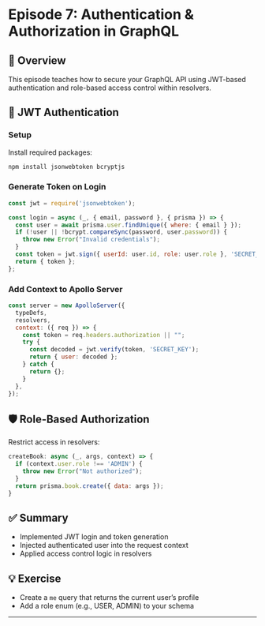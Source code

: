 # Episode 7: Authentication & Authorization in GraphQL

## 📌 Overview
This episode teaches how to secure your GraphQL API using JWT-based authentication and role-based access control within resolvers.

## 🔐 JWT Authentication
### Setup
Install required packages:
```bash
npm install jsonwebtoken bcryptjs
```

### Generate Token on Login
```javascript
const jwt = require('jsonwebtoken');

const login = async (_, { email, password }, { prisma }) => {
  const user = await prisma.user.findUnique({ where: { email } });
  if (!user || !bcrypt.compareSync(password, user.password)) {
    throw new Error("Invalid credentials");
  }
  const token = jwt.sign({ userId: user.id, role: user.role }, 'SECRET_KEY');
  return { token };
};
```

### Add Context to Apollo Server
```javascript
const server = new ApolloServer({
  typeDefs,
  resolvers,
  context: ({ req }) => {
    const token = req.headers.authorization || "";
    try {
      const decoded = jwt.verify(token, 'SECRET_KEY');
      return { user: decoded };
    } catch {
      return {};
    }
  },
});
```

## 🛡️ Role-Based Authorization
Restrict access in resolvers:
```javascript
createBook: async (_, args, context) => {
  if (context.user.role !== 'ADMIN') {
    throw new Error("Not authorized");
  }
  return prisma.book.create({ data: args });
}
```

## ✅ Summary
- Implemented JWT login and token generation
- Injected authenticated user into the request context
- Applied access control logic in resolvers

## 💡 Exercise
- Create a `me` query that returns the current user’s profile
- Add a role enum (e.g., USER, ADMIN) to your schema

---